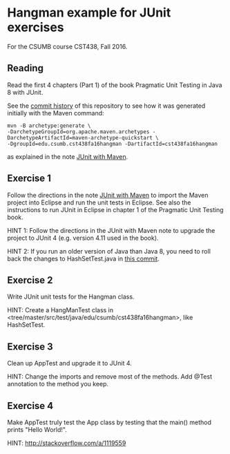 # Hangman example for JUnit exercises
For the CSUMB course CST438, Fall 2016.

## Reading
Read the first 4 chapters (Part 1) of the book Pragmatic Unit Testing in Java 8 with JUnit.

See the [commit history](../commits/master) of this repository to see how it was generated
initially with the Maven command:

    mvn -B archetype:generate \
    -DarchetypeGroupId=org.apache.maven.archetypes -DarchetypeArtifactId=maven-archetype-quickstart \
    -DgroupId=edu.csumb.cst438fa16hangman -DartifactId=cst438fa16hangman

as explained in the note [JUnit with Maven](http://goo.gl/bPFA9P).

## Exercise 1
Follow the directions in the note [JUnit with Maven](http://goo.gl/bPFA9P) to import the
Maven project into Eclipse and run the unit tests in Eclipse. See also the instructions to run
JUnit in Eclipse in chapter 1 of the Pragmatic Unit Testing book.

HINT 1: Follow the directions in the JUnit with Maven note to upgrade the project to JUnit 4
(e.g. version 4.11 used in the book).

HINT 2: If you run an older version of Java than Java 8, you need to roll back the changes to
HashSetTest.java in [this commit](../commit/115e7338).

## Exercise 2
Write JUnit unit tests for the Hangman class.

HINT: Create a HangManTest class in <tree/master/src/test/java/edu/csumb/cst438fa16hangman>, like HashSetTest.

## Exercise 3
Clean up AppTest and upgrade it to JUnit 4.

HINT: Change the imports and remove most of the methods. Add @Test annotation to the method you keep.

## Exercise 4
Make AppTest truly test the App class by testing that the main() method prints "Hello World!".

HINT: <http://stackoverflow.com/a/1119559>

